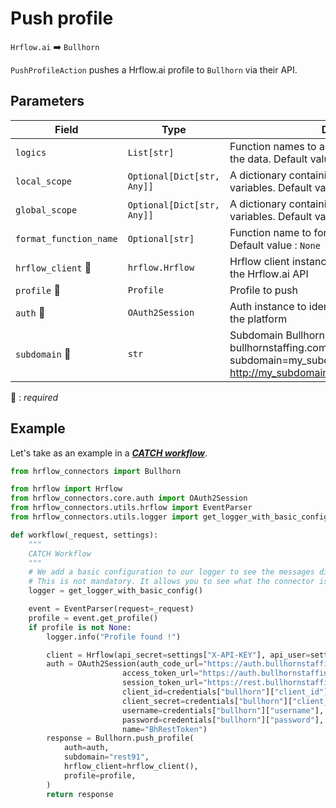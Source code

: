 # Push profile
`Hrflow.ai` :arrow_right: `Bullhorn`

`PushProfileAction` pushes a Hrflow.ai profile to `Bullhorn` via their API.

## Parameters

| Field | Type | Description |
| ----- | ---- | ----------- |
| `logics`  | `List[str]` | Function names to apply as filter before pushing the data. Default value : `[]`        |
| `local_scope`  | `Optional[Dict[str, Any]]` | A dictionary containing the current scope's local variables. Default value : `None`        |
| `global_scope`  | `Optional[Dict[str, Any]]` | A dictionary containing the current scope's global variables. Default value : `None`       |
| `format_function_name`  | `Optional[str]` | Function name to format job before pushing. Default value : `None`        |
| `hrflow_client` :red_circle: | `hrflow.Hrflow` | Hrflow client instance used to communicate with the Hrflow.ai API        |
| `profile` :red_circle: | `Profile` | Profile to push        |
| `auth` :red_circle: | `OAuth2Session` | Auth instance to identify and communicate with the platform        |
| `subdomain` :red_circle: | `str` | Subdomain Bullhorn just before bullhornstaffing.com. For example subdomain=my_subdomain.my in http://my_subdomain.my.bullhornstaffing.com/ABC        |

:red_circle: : *required* 

## Example
Let's take as an example in a [***CATCH workflow***](https://developers.hrflow.ai/docs/workflows#catch-setup).
```python
from hrflow_connectors import Bullhorn

from hrflow import Hrflow
from hrflow_connectors.core.auth import OAuth2Session
from hrflow_connectors.utils.hrflow import EventParser
from hrflow_connectors.utils.logger import get_logger_with_basic_config

def workflow(_request, settings):
    """
    CATCH Workflow
    """    
    # We add a basic configuration to our logger to see the messages displayed in the standard output
    # This is not mandatory. It allows you to see what the connector is doing.
    logger = get_logger_with_basic_config()

    event = EventParser(request=_request)
    profile = event.get_profile()
    if profile is not None:
        logger.info("Profile found !")

        client = Hrflow(api_secret=settings["X-API-KEY"], api_user=settings["X-USER-EMAIL"])
        auth = OAuth2Session(auth_code_url="https://auth.bullhornstaffing.com/oauth/authorize",
                         access_token_url="https://auth.bullhornstaffing.com/oauth/token",
                         session_token_url="https://rest.bullhornstaffing.com/rest-services/login",
                         client_id=credentials["bullhorn"]["client_id"],
                         client_secret=credentials["bullhorn"]["client_secret"],
                         username=credentials["bullhorn"]["username"],
                         password=credentials["bullhorn"]["password"],
                         name="BhRestToken")
        response = Bullhorn.push_profile(
            auth=auth,
            subdomain="rest91",
            hrflow_client=hrflow_client(),
            profile=profile,
        )
        return response
```